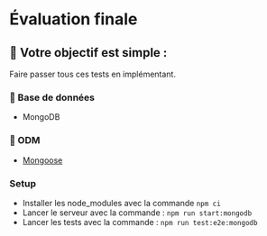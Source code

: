 # Évaluation finale 

## 🎯 **Votre objectif est simple :** 
Faire passer tous ces tests en implémentant.

### 💾 Base de données
* MongoDB

### 💾 ODM
* [Mongoose](https://docs.nestjs.com/techniques/mongodb)

### Setup
* Installer les node_modules avec la commande `npm ci`
* Lancer le serveur avec la commande : `npm run start:mongodb`
* Lancer les tests avec la commande : `npm run test:e2e:mongodb`

